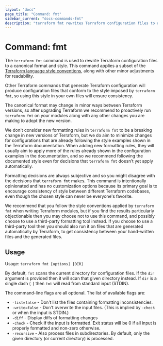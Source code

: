 ```yaml
---
layout: "docs"
page_title: "Command: fmt"
sidebar_current: "docs-commands-fmt"
description: "terraform fmt rewrites Terraform configuration files to a canonical format and style."
---
```


# Command: fmt

The `terraform fmt` command is used to rewrite Terraform configuration files
to a canonical format and style. This command applies a subset of
the [Terraform language style conventions](/docs/language/syntax/style.html),
along with other minor adjustments for readability.

Other Terraform commands that generate Terraform configuration will produce
configuration files that conform to the style imposed by `terraform fmt`, so
using this style in your own files will ensure consistency.

The canonical format may change in minor ways between Terraform versions, so
after upgrading Terraform we recommend to proactively run `terraform fmt`
on your modules along with any other changes you are making to adopt the new
version.

We don't consider new formatting rules in `terraform fmt` to be a breaking
change in new versions of Terraform, but we do aim to minimize changes for
configurations that are already following the style examples shown in the
Terraform documentation. When adding new formatting rules, they will usually
aim to apply more of the rules already shown in the configuration examples
in the documentation, and so we recommend following the documented style even
for decisions that `terraform fmt` doesn't yet apply automatically.

Formatting decisions are always subjective and so you might disagree with the
decisions that `terraform fmt` makes. This command is intentionally opinionated
and has no customization options because its primary goal is to encourage
consistency of style between different Terraform codebases, even though the
chosen style can never be everyone's favorite.

We recommend that you follow the style conventions applied by `terraform fmt`
when writing Terraform modules, but if you find the results particularly
objectionable then you may choose not to use this command, and possibly choose
to use a third-party formatting tool instead. If you choose to use a
third-party tool then you should also run it on files that are generated
automatically by Terraform, to get consistency between your hand-written files
and the generated files.

## Usage

Usage: `terraform fmt [options] [DIR]`

By default, `fmt` scans the current directory for configuration files. If
the `dir` argument is provided then it will scan that given directory
instead. If `dir` is a single dash (`-`) then `fmt` will read from standard
input (STDIN).

The command-line flags are all optional. The list of available flags are:

* `-list=false` - Don't list the files containing formatting inconsistencies.
* `-write=false` - Don't overwrite the input files. (This is implied by `-check` or when the input is STDIN.)
* `-diff` - Display diffs of formatting changes
* `-check` - Check if the input is formatted. Exit status will be 0 if
    all input is properly formatted and non-zero otherwise.
* `-recursive` - Also process files in subdirectories. By default, only the given directory (or current directory) is processed.
